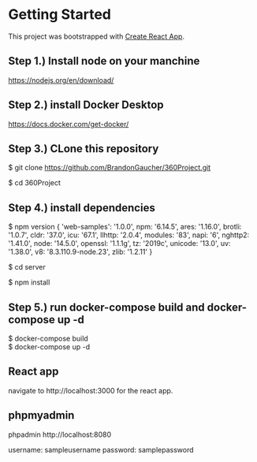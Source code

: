 # Getting Started 

This project was bootstrapped with [Create React App](https://github.com/facebook/create-react-app).

## Step 1.) Install node on your manchine

https://nodejs.org/en/download/

## Step 2.) install Docker Desktop

https://docs.docker.com/get-docker/

## Step 3.) CLone this repository

$ git clone https://github.com/BrandonGaucher/360Project.git

$ cd 360Project

## Step 4.) install dependencies 

$ npm version
{
  'web-samples': '1.0.0',
  npm: '6.14.5',
  ares: '1.16.0',
  brotli: '1.0.7',
  cldr: '37.0',
  icu: '67.1',
  llhttp: '2.0.4',
  modules: '83',
  napi: '6',
  nghttp2: '1.41.0',
  node: '14.5.0',
  openssl: '1.1.1g',
  tz: '2019c',
  unicode: '13.0',
  uv: '1.38.0',
  v8: '8.3.110.9-node.23',
  zlib: '1.2.11'
}

$ cd server 

$ npm install  

## Step 5.) run docker-compose build and docker-compose up -d


$ docker-compose build   
$ docker-compose up -d   

## React app
navigate to http://localhost:3000 for the react app.

## phpmyadmin
phpadmin http://localhost:8080

username: sampleusername
password: samplepassword


